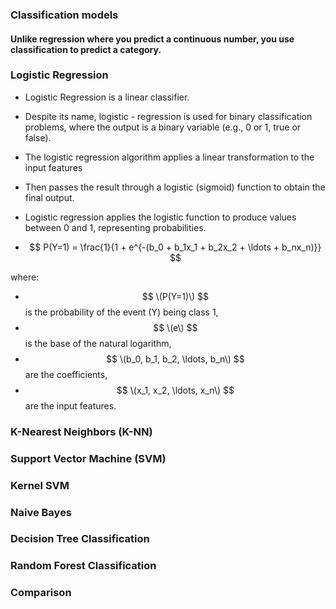 **<h3> Classification models </h3>**
<h4> Unlike regression where you predict a continuous number, you use classification to predict a category. 
</h4>

**<h3> Logistic Regression </h3>**

-   Logistic Regression is a linear classifier. 
-   Despite its name, logistic - regression is used for binary classification problems, where the output is a binary variable (e.g., 0 or 1, true or false).

-   The logistic regression algorithm applies a linear transformation to the input features
-   Then passes the result through a logistic (sigmoid) function to obtain the final output. 
-   Logistic regression applies the logistic function to produce values between 0 and 1, representing probabilities.

- $$  P(Y=1) = \frac{1}{1 + e^{-(b_0 + b_1x_1 + b_2x_2 + \ldots + b_nx_n)}}  $$

where:
- $$ \(P(Y=1)\) $$ is the probability of the event \(Y\) being class 1, 
- $$ \(e\) $$ is the base of the natural logarithm,
- $$ \(b_0, b_1, b_2, \ldots, b_n\) $$ are the coefficients,
- $$ \(x_1, x_2, \ldots, x_n\) $$ are the input features.

<h4>  


</h4>

**<h3> K-Nearest Neighbors (K-NN) </h3>**
<h4>  



</h4>

**<h3> Support Vector Machine (SVM) </h3>**
<h4>


</h3>

**<h3> Kernel SVM </h3>**
<h3>



</h3>

**<h3> Naive Bayes </h3>**
<h3>


</h3>

**<h3> Decision Tree Classification </h3>**
<h3>


</h3>

**<h3> Random Forest Classification </h3>**
<h3>


</h3>

**<h3> Comparison </h3>**

